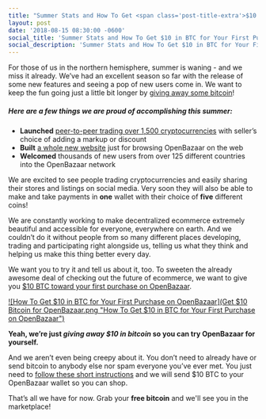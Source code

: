 ```yaml
---
title: "Summer Stats and How To Get <span class='post-title-extra'>$10 in BTC</span> for Your First Purchase on OpenBazaar"
layout: post
date: '2018-08-15 08:30:00 -0600'
social_title: 'Summer Stats and How To Get $10 in BTC for Your First Purchase on OpenBazaar'
social_description: 'Summer Stats and How To Get $10 in BTC for Your First Purchase on OpenBazaar'
---
```


For those of us in the northern hemisphere, summer is waning - and we miss it already. We’ve had an excellent season so far with the release of some new features and seeing a pop of new users come in. We want to keep the fun going just a little bit longer by [giving away some bitcoin](https://openbazaar.com/bitcoin-promotion)!

##### Here are a few things we are proud of accomplishing this summer:

* **Launched** [peer-to-peer trading over 1,500 cryptocurrencies](https://openbazaar.org/blog/New-OpenBazaar-Release-Enables-Trading-1500-Cryptocurrencies/) with seller’s choice of adding a markup or discount
* **Built** [a whole new website](https://openbazaar.com) just for browsing OpenBazaar on the web
* **Welcomed** thousands of new users from over 125 different countries into the OpenBazaar network

We are excited to see people trading cryptocurrencies and easily sharing their stores and listings on social media. Very soon they will also be able to make and take payments in **one** wallet with their choice of **five** different coins!

We are constantly working to make decentralized ecommerce extremely beautiful and accessible for everyone, everywhere on earth. And we couldn’t do it without people from so many different places developing, trading and participating right alongside us, telling us what they think and helping us make this thing better every day.

We want you to try it and tell us about it, too. To sweeten the already awesome deal of checking out the future of ecommerce, we want to give you [$10 BTC toward your first purchase on OpenBazaar](https://openbazaar.com/bitcoin-promotion).

<a href="https://openbazaar.com/bitcoin-promotion" target="_blank">![How To Get $10 in BTC for Your First Purchase on OpenBazaar](Get $10 Bitcoin for OpenBazaar.png "How To Get $10 in BTC for Your First Purchase on OpenBazaar")</a>

**Yeah, we’re just _giving away $10 in bitcoin_ so you can try OpenBazaar for yourself.** 

And we aren’t even being creepy about it. You don’t need to already have or send bitcoin to anybody else nor spam everyone you’ve ever met. You just need to [follow these short instructions](https://openbazaar.com/bitcoin-promotion) and we will send $10 BTC to your OpenBazaar wallet so you can shop.

That’s all we have for now. Grab your **free bitcoin** and we'll see you in the marketplace!






